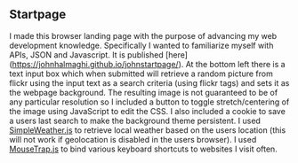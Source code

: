 ## Startpage ##
I made this browser landing page with the purpose of advancing my web development knowledge. Specifically I wanted to familiarize myself with APIs, JSON and Javascript. It is published [here] (https://johnhalmaghi.github.io/johnstartpage/).
At the bottom left there is a text input box which when submitted will retrieve a random picture from flickr using the input text as a search criteria (using flickr tags) and sets it as the webpage background. The resulting image is not guaranteed to be of any particular resolution so I included a button to toggle stretch/centering of the image using JavaScript to edit the CSS. I also included a cookie to save a users last search to make the background theme persistent.
I used [SimpleWeather.js](http://simpleweatherjs.com/) to retrieve local weather based on the users location (this will not work if geolocation is disabled in the users browser).
I used [MouseTrap.js](https://craig.is/killing/mice) to bind various keyboard shortcuts to websites I visit often.
